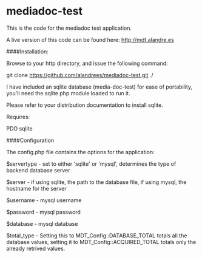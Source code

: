 # mediadoc-test
This is the code for the mediadoc test application.

A live version of this code can be found here: http://mdt.alandre.es

####Installation:

Browse to your http directory, and issue the following command:

  git clone https://github.com/alandrees/mediadoc-test.git ./

I have included an sqlite database (media-doc-test) for ease of portability, you'll need the sqlite php module loaded to run it.

Please refer to your distribution documentation to install sqlite.

Requires:

PDO
sqlite

####Configuration

The config.php file contains the options for the application:

$servertype - set to either 'sqlite' or 'mysql', determines the type of backend database server

$server - if using sqlite, the path to the database file, if using mysql, the hostname for the server

$username - mysql username

$password - mysql password

$database - mysql database

$total_type - Setting this to MDT_Config::DATABASE_TOTAL totals all the database values, setting it to MDT_Config::ACQUIRED_TOTAL totals only the already retrived values.
